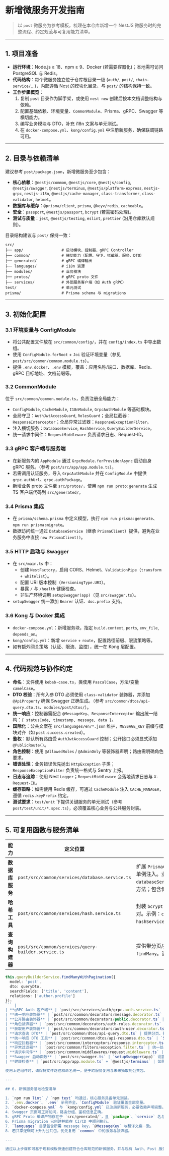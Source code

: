 # 新增微服务开发指南

> 以 `post` 微服务为参考模板，梳理在本仓库新增一个 NestJS 微服务时的完整流程、约定规范与可复用能力清单。

---

## 1. 项目准备

- **运行环境**：Node.js ≥ 18、npm ≥ 9、Docker (若需要容器化)；本地需可访问 PostgreSQL 与 Redis。
- **代码结构**：每个微服务独立位于仓库根目录一级 (`auth/`, `post/`, `chain-service/`...)，内部遵循 Nest 的模块化目录，与 `post/` 的结构保持一致。
- **工作步骤概览**：
  1. 复制 `post` 目录作为脚手架，或使用 `nest new` 创建后按本文档调整结构与依赖。
  2. 配置基础依赖、环境变量、`CommonModule`、Prisma、gRPC、Swagger 等横切能力。
  3. 编写业务模块与 DTO，补充 i18n 文案与单元测试。
  4. 在 `docker-compose.yml`、`kong/config.yml` 中注册新服务，确保联调链路可用。

---

## 2. 目录与依赖清单

建议参考 `post/package.json`，新增微服务至少包含：

- **核心依赖**：`@nestjs/common`, `@nestjs/core`, `@nestjs/config`, `@nestjs/swagger`, `@nestjs/terminus`, `@nestjs/platform-express`, `nestjs-grpc`, `nestjs-i18n`, `@nestjs/cache-manager`, `class-transformer`, `class-validator`, `helmet`。
- **数据库与缓存**：`@prisma/client`, `prisma`, `@keyv/redis`, `cacheable`。
- **安全**：`passport`, `@nestjs/passport`, `bcrypt` (若需密码处理)。
- **测试与质量**：`jest`, `@nestjs/testing`, `eslint`, `prettier` (沿用仓库默认规则)。

目录结构建议与 `post/` 保持一致：

```
src/
├── app/                 # 启动模块、控制器、gRPC Controller
├── common/              # 横切能力（配置、守卫、拦截器、服务、DTO）
├── generated/           # gRPC 编译输出
├── languages/           # i18n 资源
├── modules/             # 业务模块
├── protos/              # gRPC proto 文件
├── services/            # 外部服务客户端（如 Auth gRPC）
test/                    # 单元测试
prisma/                  # Prisma schema 与 migrations
```

---

## 3. 初始化配置

### 3.1 环境变量与 ConfigModule

- 将公共配置文件放在 `src/common/config/`，并在 `config/index.ts` 中导出数组。
- 使用 `ConfigModule.forRoot` + `Joi` 验证环境变量（参见 `post/src/common/common.module.ts`）。
- 提供 `.env.docker`、`.env` 模板，覆盖：应用名称/端口、数据库、Redis、gRPC 目标地址、文档前缀等。

### 3.2 CommonModule

位于 `src/common/common.module.ts`，负责注册全局能力：

- `ConfigModule`, `CacheModule`, `I18nModule`, `GrpcAuthModule` 等基础模块。
- 全局守卫：`AuthJwtAccessGuard`, `RolesGuard`；全局拦截器：`ResponseInterceptor`；全局异常过滤器：`ResponseExceptionFilter`。
- 注入横切服务：`DatabaseService`, `HashService`, `QueryBuilderService`。
- 统一请求中间件：`RequestMiddleware` 负责请求日志、Request-ID。

### 3.3 gRPC 客户端与服务端

- 在新服务内的 `AppModule` 通过 `GrpcModule.forProviderAsync` 启动自身 gRPC 服务。（参考 `post/src/app/app.module.ts`）。
- 若需调用认证服务，导入 `GrpcAuthModule` 并在 `ConfigModule` 中提供 `grpc.authUrl`、`grpc.authPackage`。
- 新增业务 proto 文件至 `src/protos/`，使用 `npm run proto:generate` 生成 TS 客户端代码到 `src/generated/`。

### 3.4 Prisma 集成

- 在 `prisma/schema.prisma` 中定义模型，执行 `npm run prisma:generate`、`npm run prisma:migrate`。
- 数据访问统一通过 `DatabaseService`（继承 `PrismaClient`）提供，避免在业务服务中直接 `new PrismaClient()`。

### 3.5 HTTP 启动与 Swagger

- 在 `src/main.ts` 中：
  - 创建 `NestFactory`，启用 CORS、Helmet、`ValidationPipe`（`transform + whitelist`）。
  - 配置 URI 版本控制（`VersioningType.URI`）。
  - 暴露 `/` 与 `/health` 健康检查。
  - 非生产环境调用 `setupSwagger(app)`（见 `src/swagger.ts`）。
- `setupSwagger` 统一添加 `Bearer` 认证、`doc.prefix` 支持。

### 3.6 Kong 与 Docker 集成

- `docker-compose.yml`：新增服务块，指定 `build.context`, `ports`, `env_file`, `depends_on`。
- `kong/config.yml`：新增 `service` + `route`，配置路径前缀、限流策略等。
- 如有额外网关策略（认证、限流、监控），统一在 Kong 层配置。

---

## 4. 代码规范与协作约定

- **命名**：文件使用 `kebab-case.ts`，类使用 `PascalCase`，方法/变量 `camelCase`。
- **DTO 校验**：所有入参 DTO 必须使用 `class-validator` 装饰器，并添加 `@ApiProperty` 确保 Swagger 正确生成。（参考 `src/common/dtos/api-query.dto.ts`、`modules/post/dtos/`）。
- **统一响应**：控制器需配合 `@MessageKey`、`ResponseInterceptor` 输出统一结构：`{ statusCode, timestamp, message, data }`。
- **国际化**：公共文案在 `src/languages/en/*.json` 维护，`MESSAGE_KEY` 前缀与模块对齐（如 `post.success.created`）。
- **鉴权**：默认所有路由受 `AuthJwtAccessGuard` 控制；公开接口必须显式添加 `@PublicRoute()`。
- **角色控制**：使用 `@AllowedRoles` / `@AdminOnly` 等装饰器声明；路由需明确角色要求。
- **错误处理**：业务错误优先抛出 `HttpException` 子类；`ResponseExceptionFilter` 负责统一格式与 Sentry 上报。
- **日志与追踪**：使用 Nest `Logger`；`RequestMiddleware` 会落地请求日志与 `X-Request-ID`。
- **缓存策略**：如需使用 Redis 缓存，可通过 `CacheModule` 注入 `CACHE_MANAGER`，遵循 `redis.keyPrefix` 约定。
- **测试要求**：`test/unit` 下提供关键服务的单元测试（参考 `post/test/unit/*.spec.ts`），必须覆盖核心业务与公共服务封装。

---

## 5. 可复用函数与服务清单

| 能力 | 定义位置 | 用途与示例 |
| --- | --- | --- |
| **数据库服务** | `post/src/common/services/database.service.ts` | 扩展 `PrismaClient`，在 `CommonModule` 单例注入。业务服务通过依赖注入调用 `databaseService.post.findMany()` 等方法；包含健康检查。 |
| **哈希工具** | `post/src/common/services/hash.service.ts` | 封装 `bcrypt` 的同步/异步哈希生成与比对。示例：`const hash = hashService.createHash(password)`。 |
| **查询构建器** | `post/src/common/services/query-builder.service.ts` | 提供带分页/搜索/排序的通用 `findMany`。调用示例：
```ts
this.queryBuilderService.findManyWithPagination({
  model: 'post',
  dto: queryDto,
  searchFields: ['title', 'content'],
  relations: ['author.profile']
});
``` |
| **gRPC Auth 客户端** | `post/src/services/auth/grpc.auth.service.ts` | 通过 `nestjs-grpc` 调用 Auth 服务；常用方法 `validateToken(token)`, `getUserById(id)`。在守卫或业务服务中注入使用。 |
| **统一响应装饰器** | `post/src/common/decorators/message.decorator.ts` | `@MessageKey('post.success.created', PostResponseDto)` 设置响应消息与数据 DTO，供 `ResponseInterceptor` 使用。 |
| **公开路由装饰器** | `post/src/common/decorators/public.decorator.ts` | `@PublicRoute('用户注册')` 标记无需鉴权的接口，同时更新 Swagger 展示。 |
| **角色装饰器** | `post/src/common/decorators/auth-roles.decorator.ts` | `@AdminOnly()`、`@UserAndAdmin()` 在控制器上声明访问角色。 |
| **获取用户装饰器** | `post/src/common/decorators/auth-user.decorator.ts` | `@AuthUser()` 从请求上下文获取经 `AuthJwtAccessGuard` 注入的用户信息。支持 `@AuthUser('id')` 直接取字段。 |
| **请求查询 DTO** | `post/src/common/dtos/api-query.dto.ts` | 提供分页、搜索、排序基础字段，可在具体列表 DTO 中继承复用。 |
| **统一响应 DTO 工具** | `post/src/common/dtos/api-response.dto.ts` | `SwaggerResponse(ModelDto)`、`SwaggerPaginatedResponse(ModelDto)` 用于 Swagger 注解。 |
| **响应拦截器** | `post/src/common/interceptors/response.interceptor.ts` | 自动包装 HTTP 返回、应用 i18n 消息、DTO 转换。无需手动调用。 |
| **异常过滤器** | `post/src/common/filters/exception.filter.ts` | 统一处理 `HttpException`，并在 500 时上报 Sentry。默认全局启用。 |
| **请求中间件** | `post/src/common/middlewares/request.middleware.ts` | 记录请求日志、生成 `X-Request-ID`。在 `CommonModule.configure` 中对所有路由生效。 |
| **Swagger 启动函数** | `post/src/swagger.ts` | `setupSwagger(app)` 设置文档基础信息、鉴权、UI 配置。 |
| **健康检查** | `post/src/app/app.module.ts` + `@nestjs/terminus` | 如果需要扩展健康检查，可在 `AppController` 中注入 `DatabaseService.isHealthy()` 等指标。 |

使用上述组件时，请保持文件路径和命名统一，便于跨服务复用与未来抽取到公共包。

---

## 6. 新微服务落地检查清单

1. `npm run lint` / `npm test` 均通过，核心服务具备单元测试。
2. `.env.docker`、`.env` 示例齐全，`ConfigModule` 验证覆盖全部变量。
3. `docker-compose.yml` 与 `kong/config.yml` 已注册新服务，必要依赖声明完整。
4. Swagger 页面可正常访问，路由分组、鉴权信息正确。
5. gRPC Proto 编译产物存在于 `src/generated/`，且 `package`、`service` 名与 `ConfigService` 配置一致。
6. Prisma migration 已创建并能在 CI/CD 中顺利执行。
7. `languages` 目录包含所需 message key，`@MessageKey` 与翻译文案一致。
8. 若共享逻辑可上升为公共包，优先复用 `common` 中的服务与装饰器。

---

通过以上步骤即可基于现有模板快速创建符合仓库规范的新微服务，并与现有 Auth、Post 服务保持一致的配置体验与运行特性。